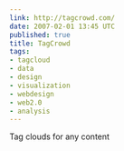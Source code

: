 ```yaml
---
link: http://tagcrowd.com/
date: 2007-02-01 13:45 UTC
published: true
title: TagCrowd
tags:
- tagcloud
- data
- design
- visualization
- webdesign
- web2.0
- analysis
---
```


Tag clouds for any content
